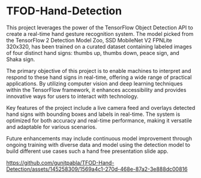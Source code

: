 # TFOD-Hand-Detection
This project leverages the power of the TensorFlow Object Detection API to create a real-time hand gesture recognition system. The model picked from the TensorFlow 2 Detection Model Zoo, SSD MobileNet V2 FPNLite 320x320, has been trained on a curated dataset containing labeled images of four distinct hand signs: thumbs up, thumbs down, peace sign, and Shaka sign.

The primary objective of this project is to enable machines to interpret and respond to these hand signs in real-time, offering a wide range of practical applications. By utilizing computer vision and deep learning techniques within the TensorFlow framework, it enhances accessibility and provides innovative ways for users to interact with technology.

Key features of the project include a live camera feed and overlays detected hand signs with bounding boxes and labels in real-time. The system is optimized for both accuracy and real-time performance, making it versatile and adaptable for various scenarios.

Future enhancements may include continuous model improvement through ongoing training with diverse data and model using the detection model to build different use cases such a hand free presentation slide app.

https://github.com/gunitpabla/TFOD-Hand-Detection/assets/145258309/1569a4c1-270d-468e-87a2-3e888dc00816


